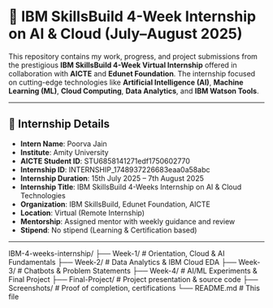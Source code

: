 # 💼 IBM SkillsBuild 4-Week Internship on AI & Cloud (July–August 2025)

This repository contains my work, progress, and project submissions from the prestigious **IBM SkillsBuild 4-Week Virtual Internship** offered in collaboration with **AICTE** and **Edunet Foundation**. The internship focused on cutting-edge technologies like **Artificial Intelligence (AI)**, **Machine Learning (ML)**, **Cloud Computing**, **Data Analytics**, and **IBM Watson Tools**.

---

## 📅 Internship Details

- **Intern Name**: Poorva Jain  
- **Institute**: Amity University  
- **AICTE Student ID**: STU6858141271edf1750602770  
- **Internship ID**: INTERNSHIP_1748937226683eaa0a58abc  
- **Internship Duration**: 15th July 2025 – 7th August 2025  
- **Internship Title**: IBM SkillsBuild 4-Weeks Internship on AI & Cloud Technologies  
- **Organization**: IBM SkillsBuild, Edunet Foundation, AICTE  
- **Location**: Virtual (Remote Internship)  
- **Mentorship**: Assigned mentor with weekly guidance and review  
- **Stipend**: No stipend (Learning & Certification based)  

---

IBM-4-weeks-internship/
├── Week-1/                # Orientation, Cloud & AI Fundamentals
├── Week-2/                # Data Analytics & IBM Cloud EDA
├── Week-3/                # Chatbots & Problem Statements
├── Week-4/                # AI/ML Experiments & Final Project
├── Final-Project/         # Project presentation & source code
├── Screenshots/           # Proof of completion, certifications
└── README.md              # This file
